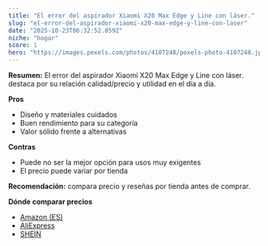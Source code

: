 ```yaml
---
title: "El error del aspirador Xiaomi X20 Max Edge y Line con láser."
slug: "el-error-del-aspirador-xiaomi-x20-max-edge-y-line-con-laser"
date: "2025-10-23T06:32:52.059Z"
niche: "hogar"
score: 1
hero: "https://images.pexels.com/photos/4107248/pexels-photo-4107248.jpeg?auto=compress&cs=tinysrgb&fit=crop&h=627&w=1200&auto=compress&cs=tinysrgb&w=1200&h=675&fit=crop"
---
```


**Resumen:** El error del aspirador Xiaomi X20 Max Edge y Line con láser. destaca por su relación calidad/precio y utilidad en el día a día.

**Pros**
- Diseño y materiales cuidados
- Buen rendimiento para su categoría
- Valor sólido frente a alternativas

**Contras**
- Puede no ser la mejor opción para usos muy exigentes
- El precio puede variar por tienda

**Recomendación:** compara precio y reseñas por tienda antes de comprar.

**Dónde comparar precios**
- [Amazon (ES)](https://www.amazon.es/s?k=El%20error%20del%20aspirador%20Xiaomi%20X20%20Max%20Edge%20y%20Line%20con%20l%C3%A1ser.&tag=teknovashop25-21)
- [AliExpress](https://www.aliexpress.com/wholesale?SearchText=El%20error%20del%20aspirador%20Xiaomi%20X20%20Max%20Edge%20y%20Line%20con%20l%C3%A1ser.)
- [SHEIN](https://www.shein.com/pdsearch/El%20error%20del%20aspirador%20Xiaomi%20X20%20Max%20Edge%20y%20Line%20con%20l%C3%A1ser.)